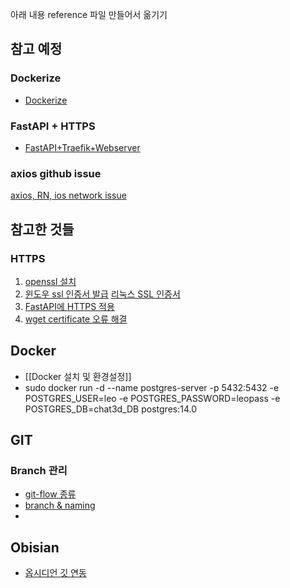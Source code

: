




아래 내용 reference 파일 만들어서 옮기기
## 참고 예정
### Dockerize
- [Dockerize](https://yongwookha.github.io/MachineLearning/2021-11-11-dockerize-my-deep-learning-model)

### FastAPI + HTTPS
- [FastAPI+Traefik+Webserver](https://developer-itspjc.tistory.com/2)

### axios github issue
[axios, RN, ios network issue](https://github.com/axios/axios/issues/3192)


## 참고한 것들
### HTTPS
1. [openssl 설치](https://4wxyz.tistory.com/entry/Ubuntu%EC%97%90-%EC%B5%9C%EC%8B%A0-%EB%B2%84%EC%A0%84%EC%9D%98-OpenSSL%EC%9D%84-%EC%BB%B4%ED%8C%8C%EC%9D%BC%ED%95%98%EA%B3%A0-%EC%84%A4%EC%B9%98%ED%95%98%EB%8A%94-%EB%B0%A9%EB%B2%95)
2. [윈도우 ssl 인증서 발급](https://namjackson.tistory.com/24)
   [리눅스 SSL 인증서](https://coconuts.tistory.com/960)
2. [FastAPI에 HTTPS 적용](https://junah201.medium.com/fastapi%EC%97%90-nginx-%EC%97%86%EC%9D%B4-https-%EC%A0%81%EC%9A%A9%ED%95%98%EA%B8%B0-2fbf6dc2e0f2)
3. [wget certificate 오류 해결](https://heehehe-ds.tistory.com/entry/Linux-wget-certificate-%EC%98%A4%EB%A5%98-%ED%95%B4%EA%B2%B0)

## Docker
- [[Docker 설치 및 환경설정]]
- sudo docker run -d --name postgres-server -p 5432:5432 -e POSTGRES_USER=leo -e POSTGRES_PASSWORD=leopass -e POSTGRES_DB=chat3d_DB postgres:14.0

## GIT
### Branch 관리
- [git-flow 종류](https://github.com/gyoogle/tech-interview-for-developer/blob/master/ETC/Git%20vs%20GitHub%20vs%20GitLab%20Flow.md)
- [branch & naming](https://velog.io/@kim-jaemin420/Git-branch-naming)
- 

## Obisian
- [옵시디언 깃 연동](https://g4daclom.tistory.com/134)